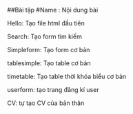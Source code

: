 ##Bài tập
#Name : Nội dung bài


Hello: Tạo file html đầu tiên

Search: Tạo form tìm kiếm

Simpleform: Tạo form cơ bản

tablesimple: Tạo table cơ bản

timetable: Tạo table thời khóa biểu cơ bản

userform: tạo trang đăng kí user

CV: tự tạo CV của bản thân

